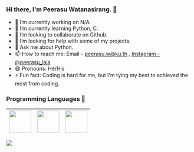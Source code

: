 ### Hi there, I'm Peerasu Watanasirang. 👋

- 🔭 I’m currently working on N/A.
- 🌱 I’m currently learning Python, C.
- 👯 I’m looking to collaborate on Github.
- 🤔 I’m looking for help with some of my projects.
- 💬 Ask me about Python.
- 📫 How to reach me: Email - peerasu.w@ku.th , [Instagram - @peerasu_lala](https://www.instagram.com/peerasu_lala/)
- 😄 Pronouns: He/His
- ⚡ Fun fact: Coding is hard for me, but I'm tying my best to achieved the most from coding.

### Programming Languages  :rocket:
|<img src="https://github.com/adityakamath16/adityakamath16/blob/master/images/Programming_languages/javalogo.png" width=60> | <img src="https://github.com/adityakamath16/adityakamath16/blob/master/images/Programming_languages/1024px-Python-logo-notext.svg.png" width=60> |<img src="https://github.com/adityakamath16/adityakamath16/blob/master/images/Programming_languages/logo-html-5.png" width=60> |
|:---:|:---:|:---:|

<img src = "https://github-readme-stats.vercel.app/api?username=BellBoyZz&&show_icons=true&title_color=ffffff&icon_color=bb2acf&text_color=daf7dc&bg_color=151515">
